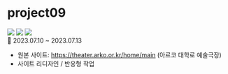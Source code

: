 # project09


<img src="https://img.shields.io/badge/반응형-808000?style=for-the-badge&logo=awesomelists&logoColor=white"/>  <img src="https://img.shields.io/badge/10주차-2F2625?style=for-the-badge&logo=codesandbox&logoColor=white"/> <img src="https://img.shields.io/badge/Scss 작업-CC6699?style=for-the-badge&logo=sass&logoColor=white"/>
<br/>
📅 2023.07.10 ~ 2023.07.13
 - 원본 사이트: https://theater.arko.or.kr/home/main (아르코 대학로 예술극장)
 - 사이트 리디자인 / 반응형 작업
